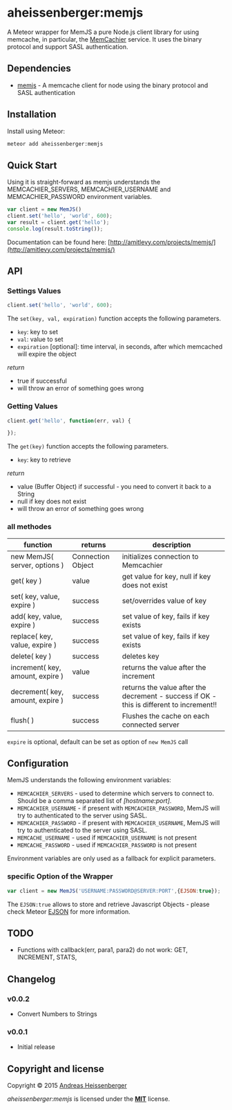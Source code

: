 # aheissenberger:memjs

A Meteor wrapper for MemJS a pure Node.js client library for using memcache, in particular, the
[MemCachier](http://memcachier.com/) service. It
uses the binary protocol and support SASL authentication.

## Dependencies

 * [memjs](https://github.com/alevy/memjs) - A memcache client for node using the binary protocol and SASL authentication




## Installation

Install using Meteor:

```sh
meteor add aheissenberger:memjs
```

## Quick Start

Using it is straight-forward as memjs understands the
MEMCACHIER_SERVERS, MEMCACHIER_USERNAME and MEMCACHIER_PASSWORD
environment variables.

```javascript
var client = new MemJS()
client.set('hello', 'world', 600);
var result = client.get('hello');
console.log(result.toString());
```

Documentation can be found here: [http://amitlevy.com/projects/memjs/](http://amitlevy.com/projects/memjs/)

## API

### Settings Values

``` javascript
client.set('hello', 'world', 600);
```

The `set(key, val, expiration)` function accepts the following parameters.

* `key`: key to set
* `val`: value to set
* `expiration` [optional]: time interval, in seconds, after which memcached will expire the object

*return*
* true if successful
* will throw an error of something goes wrong

### Getting Values

``` javascript
client.get('hello', function(err, val) {

});
```

The `get(key)` function accepts the following parameters.

* `key`: key to retrieve

*return*
* value (Buffer Object) if successful - you need to convert it back to a String  
* null if key does not exist
* will throw an error of something goes wrong

### all methodes ###
| function | returns | description |
| -------- | ------- | ----------- |
| new MemJS( server, options ) | Connection Object | initializes connection to Memcachier |
| get( key ) | value | get value for key, null if key does not exist |
| set( key, value, expire ) | success | set/overrides value of key |
| add( key, value, expire ) | success | set value of key, fails if key exists |
| replace( key, value, expire ) | success | set value of key, fails if key exists |
| delete( key ) | success | deletes key |
| increment( key, amount, expire ) | value | returns the value after the increment |
| decrement( key, amount, expire ) | success | returns the value after the decrement - success if OK - this is different to increment!! |
| flush( ) | success | Flushes the cache on each connected server |


`expire` is optional, default can be set as option of `new MemJS` call

## Configuration ##

MemJS understands the following environment variables:

* `MEMCACHIER_SERVERS` - used to determine which servers to connect to. Should be a comma separated list of _[hostname:port]_.
* `MEMCACHIER_USERNAME` - if present with `MEMCACHIER_PASSWORD`, MemJS will try to authenticated to the server using SASL.
* `MEMCACHIER_PASSWORD` - if present with `MEMCACHIER_USERNAME`, MemJS will try to authenticated to the server using SASL.
* `MEMCACHE_USERNAME` - used if `MEMCACHIER_USERNAME` is not present
* `MEMCACHE_PASSWORD` - used if `MEMCACHIER_PASSWORD` is not present

Environment variables are only used as a fallback for explicit parameters.

### specific Option of the Wrapper ###
``` javascript
var client = new MemJS('USERNAME:PASSWORD@SERVER:PORT',{EJSON:true});
```

The `EJSON:true` allows to store and retrieve Javascript Objects - please check Meteor [EJSON](http://docs.meteor.com/#/full/ejson) for more information.

## TODO
 * Functions with callback(err, para1, para2) do not work: GET, INCREMENT, STATS,

## Changelog

### v0.0.2
 * Convert Numbers to Strings

### v0.0.1
 * Initial release


## Copyright and license

Copyright © 2015 [Andreas Heissenberger](http://www.heissenberger.at)

_aheissenberger:memjs_ is licensed under the [**MIT**](http://aheissenberger.mit-license.org) license.